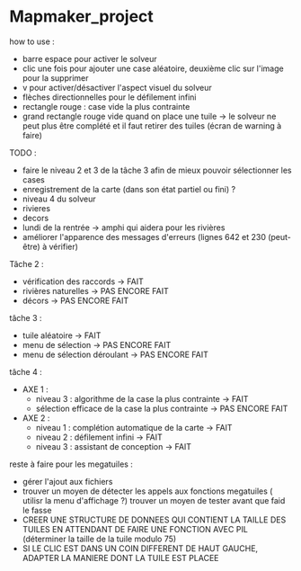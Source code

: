 # Mapmaker_project

how to use :
- barre espace pour activer le solveur 
- clic une fois pour ajouter une case aléatoire, deuxième clic sur l'image pour la supprimer
- v pour activer/désactiver l'aspect visuel du solveur
- flèches directionnelles pour le défilement infini
- rectangle rouge : case vide la plus contrainte
- grand rectangle rouge vide quand on place une tuile -> le solveur ne peut plus être complété et il faut retirer des tuiles (écran de warning à faire)
  
TODO : 
- faire le niveau 2 et 3 de la tâche 3 afin de mieux pouvoir sélectionner les cases
- enregistrement de la carte (dans son état partiel ou fini) ? 
- niveau 4 du solveur
- rivieres
- decors
- lundi de la rentrée -> amphi qui aidera pour les rivières
- améliorer l'apparence des messages d'erreurs (lignes 642 et 230 (peut-être) à vérifier)


Tâche 2 :
- vérification des raccords -> FAIT
- rivières naturelles -> PAS ENCORE FAIT
- décors ->  PAS ENCORE FAIT

tâche 3 :
  - tuile aléatoire -> FAIT
  - menu de sélection -> PAS ENCORE FAIT
  - menu de sélection déroulant -> PAS ENCORE FAIT 
 
tâche 4 :

 - AXE 1 :
    - niveau 3 : algorithme de la case la plus contrainte -> FAIT 
    - sélection efficace de la case la plus contrainte -> PAS ENCORE FAIT
-  AXE 2 :
    - niveau 1 : complétion automatique de la carte -> FAIT
    - niveau 2 : défilement infini -> FAIT 
    - niveau 3 : assistant de conception -> FAIT 


reste à faire pour les megatuiles : 
- gérer l'ajout aux fichiers
- trouver un moyen de détecter les appels aux fonctions megatuiles ( utilisr la menu d'affichage ?) trouver un moyen de tester avant que faid le fasse
- CREER UNE STRUCTURE DE DONNEES QUI CONTIENT LA TAILLE DES TUILES EN ATTENDANT DE FAIRE UNE FONCTION AVEC PIL (déterminer la taille de la tuile modulo 75)
- SI LE CLIC EST DANS UN COIN DIFFERENT DE HAUT GAUCHE, ADAPTER LA MANIERE DONT LA TUILE EST PLACEE
